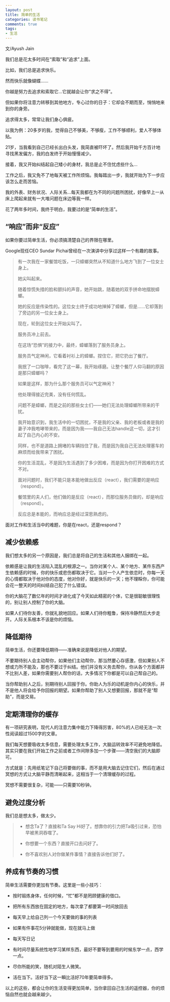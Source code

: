 ```yaml
---
layout: post
title: 简单的生活
categories: 读书笔记
comments: true
tags:
- 生活
---
```


文/Ayush Jain

我们总是花太多时间在“索取”和“追求”上面。

比如，我们总是追求快乐。

然而快乐就像蝴蝶……

你越是努力去追求和索取它…它就越会让你“求之不得”。

但如果你将注意力转移到其他地方，专心过你的日子：它却会不期而至，悄悄地来到你的身旁。

追求得太多，常常让我们身心俱疲。

以我为例：20多岁的我，觉得自己不够美，不够瘦，工作不够顺利，爱人不够体贴。

21岁，当我看到自己已经长出白头发，我简直被吓坏了。然后我开始千方百计地寻找黑发偏方，我的白发终于开始慢慢减少。

接着，我又开始纠结起自己矮小的身材，我总是止不住忧虑些什么…

工作之后，我又免不了地每天被工作所烦恼。我每踏出一步，我就开始为下一步应该怎么走而苦恼。

我的外表、财务状况、人际关系…每天我都在为不同的问题所困扰，好像早上一从床上爬起来就有一大堆问题在床边等我一样。

花了两年多时间，我终于明白，我要过的是“简单的生活”。

## “响应”而非“反应”

如果你要过简单生活，你必须搞清楚自己的界限在哪里。

Google现任CEO Sundar Pichai曾经在一次演讲中分享过这样一个有趣的故事。

> 有一次我在一家餐馆吃饭，一只蟑螂突然从不知道什么地方飞到了一位女士身上。
> 
> 她尖叫起来。
> 
> 随着惊慌失措的脸和颤抖的声音，她开始跳，随着她的双手拼命地摆脱蟑螂。
> 
> 她的反应是传染性的。这位女士终于成功地掸掉了蟑螂，但是......它却落到了旁边的另一位女士身上。
> 
> 现在，轮到这位女士开始尖叫了。
> 
> 服务员冲上前去。
> 
> 在这场“恐惧”的接力中，最终，蟑螂落到了服务员身上。
> 
> 服务员气定神闲，它看着衬衫上的蟑螂。捏住它，把它扔出了餐厅。
> 
> 我抿了一口咖啡，看完了这一幕，我开始琢磨。让整个餐厅人仰马翻的原因是那只蟑螂吗？
> 
> 如果是这样，那为什么那个服务员可以气定神闲？
> 
> 他处理得接近完美，没有任何慌乱。
> 
> 问题不是蟑螂，而是之前的那些女士们——她们无法处理蟑螂所带来的干扰。
> 
> 我开始意识到，我生活中的一切困扰，不是我的父亲、我的老板或者是我的妻子冲我咆哮带来的，而是因为我——我自己无法handle这一切，这才引起了自己内心的不安。
> 
> 同样，也不是道路上拥堵的车辆挡住了我，而是因为我自己无法处理塞车的麻烦而给我带来了困扰。
> 
> 你的生活混乱，不是因为生活遇到了多少困难，而是因为你打开困难的方式不对。
> 
> 面对问题时，我们不能只是本能地做出反应（react），我们需要的是响应（respond）。
> 
> 餐馆里的夫人们，他们做的是反应（react），而那位服务员做的，却是响应（respond）。
> 
> 反应总是本能的，而响应总是经过深思熟虑的。

面对工作和生活当中的难题，你是在react，还是respond？

## 减少依赖感

我们想太多的另一个原因是，我们总是将自己的生活和其他人捆绑在一起。

依赖感是让我的生活陷入混乱的根源之一。当你对某个人、某个地方、某件东西产生依赖感的时候，你的快乐或悲伤都取决于它。当对一个人产生依恋时，你每一天的心情都取决于他对你的态度，他对你好，就是快乐的一天；他不理睬你，你可能会花一整天的时间纠结自己犯了什么错误。

你的大脑花了数亿年的时间才进化成了今天如此精密的个体，它是很聪敏很理性的，别让别人控制了你的大脑。

如果人们待你友善，你就礼貌地回应。如果人们待你粗鲁，保持冷静然后大步走开。人际关系根本不该是你的烦恼。

## 降低期待

简单生活，你还要降低期待——准确来说是降低对他人的期望。

不要期待别人会主动帮你，如果他们主动帮你，那当然要心存感激，但如果别人不想或力所不能及，那也不要过于纠结。他们并没有义务去帮你，你从各个方面都并不比别人差，如果你需要别人帮你的话，大多情况下你都是可以自己帮自己的。

当你帮助别人之后，别期待别人回报于你。你助人为乐的动机是你内心的快乐，并不是他人将会给予你回报的期望。如果你帮助了别人又想要回报，那就不是“帮助”，而是交易。

## 定期清理你的缓存

有一项研究表明，现代人的注意力集中能力下降得厉害，80%的人已经无法一次性阅读超过1500字的文章。

我们每天想要吸收太多信息，需要处理太多工作，大脑运转效率不可避免地降低。其实只要在我们开始工作之前或者工作间隙多加一个步骤——清空我们的大脑即可。

方式就是：先用纸笔记下自己将要做的事，而不是用大脑去记住它们，然后在通过冥想的方式让大脑平静而清晰起来，这相当于一个清理缓存的过程。

冥想不需要很复杂，可能——只需要10秒钟。

## 避免过度分析

我们总是想太多，做太少。

> - 想念Ta了？直接和Ta Say Hi好了。想靠你的引力把Ta吸引过来，恐怕早被黑洞吞噬了。
>
> - 你想要一个东西？直接开口去问好了。
>
> - 你不喜欢别人对你做某件事情？直接告诉他们好了。

## 养成有节奏的习惯

简单生活需要你更加有节奏。这里是一些小技巧：

- 按时锻炼身体，任何时候，“忙”都不是罔顾健康的借口。

- 把所有东西放在固定的地方，每次拿了都要第一时间放回去

- 每天早上给自己列一个今天要做的事的列表

- 如果有件事花5分钟就能做，现在就马上做

- 每天写日记

- 有时间尽量系统性地学习某样东西，最好不要等到要用的时候东学一点，西学一点。

- 尽你所能的笑，随机对陌生人微笑。

- 活在当下。活好当下这一瞬比活好70年要简单得多。

以上的这些，都会让你的生活变得更加简单，当你拿回自己生活的遥控器，你的烦恼自然也就会越来越少。
